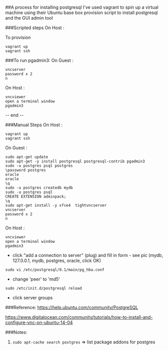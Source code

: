 
##A process for installing postgresql
I've used vagrant to spin up a virtual machine using their Ubuntu base box provision script to install postgresql and the GUI admin tool


###Scripted steps
On Host :

To provision

```
vagrant up
vagrant ssh
```

###To run pgadmin3:
On Guest :
```
vncserver
password x 2
n
```

On Host :
```
vncviewer
open a terminal window
pgadmin3
```

-- end --


###Manual Steps
On Host :
```
vagrant up
vagrant ssh
```

On Guest :
```
sudo apt-get update
sudo apt-get -y install postgresql postgresql-contrib pgadmin3
sudo -u postgres psql postgres
\password postgres
oracle
oracle
\q
sudo -u postgres createdb mydb
sudo -u postgres psql
CREATE EXTENSION adminpack;
\q
sudo apt-get install -y xfce4  tightvncserver
vncserver
password x 2
n
```

On Host :
```
vncviewer
open a terminal window
pgadmin3
```
- click "add a connection to server" (plug) and fill in form - see pic (mydb, 127.0.0.1, mydb, postgres, oracle, click OK) 
```
sudo vi /etc/postgresql/9.1/main/pg_hba.conf
```
- change 'peer' to 'md5'
```
sudo /etc/init.d/postgresql reload
```
- click server groups



###Reference:
https://help.ubuntu.com/community/PostgreSQL

https://www.digitalocean.com/community/tutorials/how-to-install-and-configure-vnc-on-ubuntu-14-04


###Notes:
1. ```sudo apt-cache search postgres```  => list package addons for postgres
